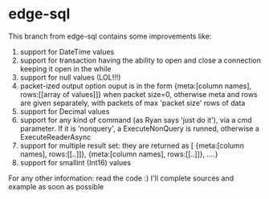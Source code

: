 edge-sql
=======

This branch from edge-sql contains some improvements like:
1) support for DateTime values
2) support for transaction having the ability to open and close a connection keeping it open in the while
3) support for null values (LOL!!!)
4) packet-ized output option ouput is in the form {meta:[column names], rows:[[array of values]]} when packet size=0, otherwise meta and rows are given separately, with packets of max 'packet size' rows of data 
5) support for Decimal values
6) support for any kind of command (as Ryan says 'just do it'), via a cmd parameter. If it is 'nonquery', a ExecuteNonQuery is runned, otherwise a ExecuteReaderAsync 
7) support for multiple result set: they are returned as [ {meta:[column names], rows:[[..]]}, {meta:[column names], rows:[[..]]}, ....}
8) support for smallint (Int16) values

For any other information: read the code :)
I'll complete sources and example as soon as possible
